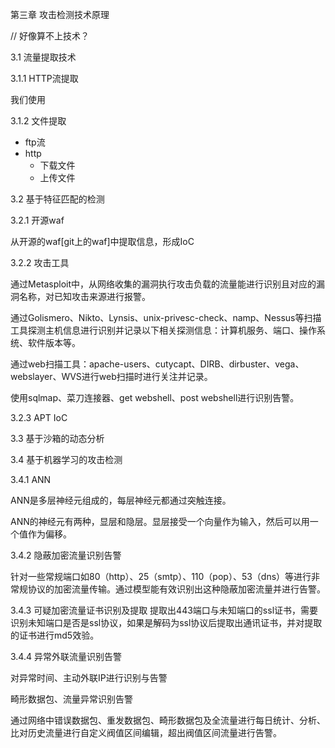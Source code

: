 第三章 攻击检测技术原理

// 好像算不上技术？

3.1 流量提取技术

3.1.1 HTTP流提取

我们使用

3.1.2 文件提取

- ftp流
- http
    - 下载文件
    - 上传文件

3.2 基于特征匹配的检测

3.2.1 开源waf

从开源的waf[git上的waf]中提取信息，形成IoC

3.2.2 攻击工具

通过Metasploit中，从网络收集的漏洞执行攻击负载的流量能进行识别且对应的漏洞名称，对已知攻击来源进行报警。

通过Golismero、Nikto、Lynsis、unix-privesc-check、namp、Nessus等扫描工具探测主机信息进行识别并记录以下相关探测信息：计算机服务、端口、操作系统、软件版本等。

通过web扫描工具：apache-users、cutycapt、DIRB、dirbuster、vega、webslayer、WVS进行web扫描时进行关注并记录。

使用sqlmap、菜刀连接器、get webshell、post webshell进行识别告警。

3.2.3 APT IoC

3.3 基于沙箱的动态分析

3.4 基于机器学习的攻击检测 

3.4.1  ANN

ANN是多层神经元组成的，每层神经元都通过突触连接。

ANN的神经元有两种，显层和隐层。显层接受一个向量作为输入，然后可以用一个值作为偏移。

3.4.2 隐蔽加密流量识别告警

针对一些常规端口如80（http）、25（smtp）、110（pop）、53（dns）等进行非常规协议的加密流量传输。通过模型能有效识别出这种隐蔽加密流量并进行告警。

3.4.3 可疑加密流量证书识别及提取
提取出443端口与未知端口的ssl证书，需要识别未知端口是否是ssl协议，如果是解码为ssl协议后提取出通讯证书，并对提取的证书进行md5效验。

3.4.4 异常外联流量识别告警

对异常时间、主动外联IP进行识别与告警

畸形数据包、流量异常识别告警

通过网络中错误数据包、重发数据包、畸形数据包及全流量进行每日统计、分析、比对历史流量进行自定义阀值区间编辑，超出阀值区间流量进行告警。
